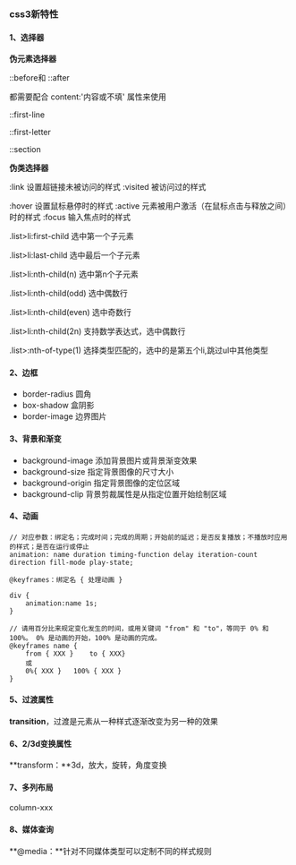 ### css3新特性

#### 1、选择器

**伪元素选择器**

::before和 ::after

都需要配合 content:'内容或不填' 属性来使用

::first-line

::first-letter

::section



**伪类选择器** 

:link  设置超链接未被访问的样式
:visited  被访问过的样式

:hover	设置鼠标悬停时的样式
:active	元素被用户激活（在鼠标点击与释放之间）时的样式
:focus	输入焦点时的样式

.list>li:first-child     选中第一个子元素

.list>li:last-child     选中最后一个子元素

.list>li:nth-child(n)  选中第n个子元素

.list>li:nth-child(odd)  选中偶数行

.list>li:nth-child(even)  选中奇数行

.list>li:nth-child(2n)  支持数学表达式，选中偶数行

.list>:nth-of-type(1)  选择类型匹配的，选中的是第五个li,跳过ul中其他类型



#### 2、边框

- border-radius    圆角
- box-shadow    盒阴影
- border-image   边界图片



#### 3、背景和渐变

- background-image  添加背景图片或背景渐变效果
- background-size   指定背景图像的尺寸大小
- background-origin   指定背景图像的定位区域
- background-clip   背景剪裁属性是从指定位置开始绘制区域



#### 4、动画

```
// 对应参数：绑定名；完成时间；完成的周期；开始前的延迟；是否反复播放；不播放时应用的样式；是否在运行或停止
animation: name duration timing-function delay iteration-count direction fill-mode play-state;

@keyframes：绑定名 { 处理动画 }
```



```
div {
	animation:name 1s;
}

// 请用百分比来规定变化发生的时间，或用关键词 "from" 和 "to"，等同于 0% 和 100%。 0% 是动画的开始，100% 是动画的完成。
@keyframes name {
	from { XXX } 	to { XXX}
	或
	0%{ XXX }	100% { XXX }
}
```



#### 5、过渡属性

**transition**，过渡是元素从一种样式逐渐改变为另一种的效果



#### 6、2/3d变换属性

**transform：**3d，放大，旋转，角度变换



#### 7、多列布局

column-xxx



#### 8、媒体查询

**@media：**针对不同媒体类型可以定制不同的样式规则

